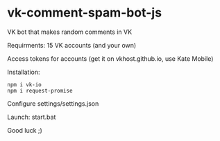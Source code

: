 # vk-comment-spam-bot-js
VK bot that makes random comments in VK

Requirments:
15 VK accounts (and your own)

Access tokens for accounts (get it on vkhost.github.io, use Kate Mobile)

Installation:
```
npm i vk-io
npm i request-promise
```
Configure settings/settings.json

Launch:
start.bat

Good luck ;)
